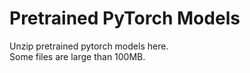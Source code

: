 # Pretrained PyTorch Models

Unzip pretrained pytorch models here.  
Some files are large than 100MB.
